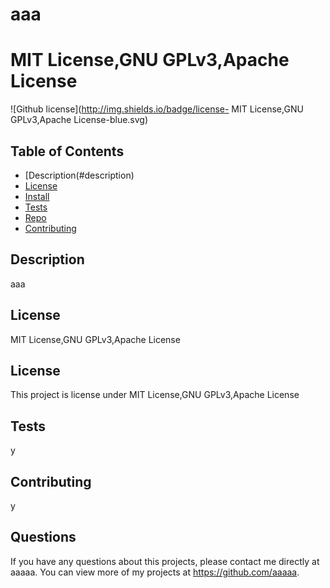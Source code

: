 
  # aaa

  # MIT License,GNU GPLv3,Apache License
  ![Github license](http://img.shields.io/badge/license- MIT License,GNU GPLv3,Apache License-blue.svg)
  
  
  
  ## Table of Contents
  * [Description(#description)
  * [License](#license)
  * [Install](#install)
  * [Tests](#run)
  * [Repo](#usingRepo)
  * [Contributing](#contributing)
  
  ## Description
  aaa

  ## License
  MIT License,GNU GPLv3,Apache License

  ## License 
  This project is license under MIT License,GNU GPLv3,Apache License
 
  ## Tests
  y

  ## Contributing 
  y

  ## Questions
  If you have any questions about this projects, please contact me directly at aaaaa. You can view more of my projects at https://github.com/aaaaa.
